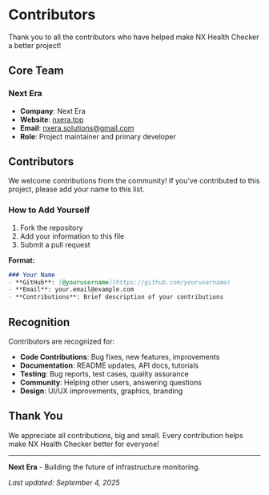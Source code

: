 # Contributors

Thank you to all the contributors who have helped make NX Health Checker a better project!

## Core Team

### Next Era
- **Company**: Next Era
- **Website**: [nxera.top](https://nxera.top)
- **Email**: [nxera.solutions@gmail.com](mailto:nxera.solutions@gmail.com)
- **Role**: Project maintainer and primary developer

## Contributors

We welcome contributions from the community! If you've contributed to this project, please add your name to this list.

### How to Add Yourself

1. Fork the repository
2. Add your information to this file
3. Submit a pull request

**Format:**
```markdown
### Your Name
- **GitHub**: [@yourusername](https://github.com/yourusername)
- **Email**: your.email@example.com
- **Contributions**: Brief description of your contributions
```

## Recognition

Contributors are recognized for:

- **Code Contributions**: Bug fixes, new features, improvements
- **Documentation**: README updates, API docs, tutorials
- **Testing**: Bug reports, test cases, quality assurance
- **Community**: Helping other users, answering questions
- **Design**: UI/UX improvements, graphics, branding

## Thank You

We appreciate all contributions, big and small. Every contribution helps make NX Health Checker better for everyone!

---

**Next Era** - Building the future of infrastructure monitoring.

*Last updated: September 4, 2025*
